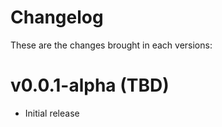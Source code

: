 # Changelog
These are the changes brought in each versions:

v0.0.1-alpha (TBD)
=========================

* Initial release
